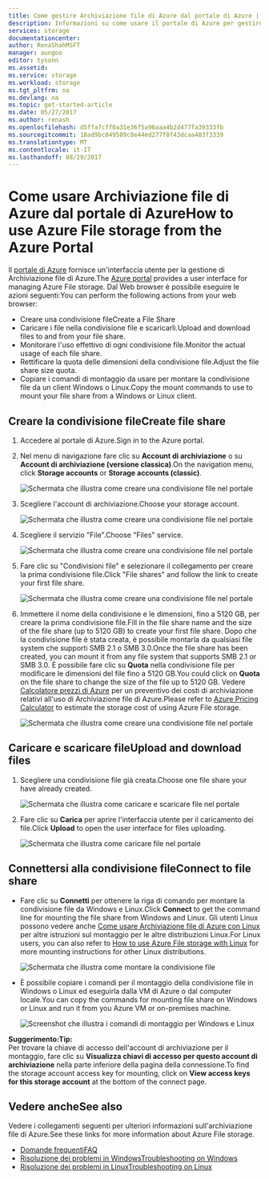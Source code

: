 ```yaml
---
title: Come gestire Archiviazione file di Azure dal portale di Azure | Microsoft Docs
description: Informazioni su come usare il portale di Azure per gestire Archiviazione file di Azure.
services: storage
documentationcenter: 
author: RenaShahMSFT
manager: aungoo
editor: tysonn
ms.assetid: 
ms.service: storage
ms.workload: storage
ms.tgt_pltfrm: na
ms.devlang: na
ms.topic: get-started-article
ms.date: 05/27/2017
ms.author: renash
ms.openlocfilehash: d5ffa7cff0a31e36f5a96aaa4b2d477fa39333fb
ms.sourcegitcommit: 18ad9bc049589c8e44ed277f8f43dcaa483f3339
ms.translationtype: MT
ms.contentlocale: it-IT
ms.lasthandoff: 08/29/2017
---
```

# <a name="how-to-use-azure-file-storage-from-the-azure-portal"></a><span data-ttu-id="fc473-103">Come usare Archiviazione file di Azure dal portale di Azure</span><span class="sxs-lookup"><span data-stu-id="fc473-103">How to use Azure File storage from the Azure Portal</span></span>
<span data-ttu-id="fc473-104">Il [portale di Azure](https://portal.azure.com) fornisce un'interfaccia utente per la gestione di Archiviazione file di Azure.</span><span class="sxs-lookup"><span data-stu-id="fc473-104">The [Azure portal](https://portal.azure.com) provides a user interface for managing Azure File storage.</span></span> <span data-ttu-id="fc473-105">Dal Web browser è possibile eseguire le azioni seguenti:</span><span class="sxs-lookup"><span data-stu-id="fc473-105">You can perform the following actions from your web browser:</span></span>

* <span data-ttu-id="fc473-106">Creare una condivisione file</span><span class="sxs-lookup"><span data-stu-id="fc473-106">Create a File Share</span></span>
* <span data-ttu-id="fc473-107">Caricare i file nella condivisione file e scaricarli.</span><span class="sxs-lookup"><span data-stu-id="fc473-107">Upload and download files to and from your file share.</span></span>
* <span data-ttu-id="fc473-108">Monitorare l'uso effettivo di ogni condivisione file.</span><span class="sxs-lookup"><span data-stu-id="fc473-108">Monitor the actual usage of each file share.</span></span>
* <span data-ttu-id="fc473-109">Rettificare la quota delle dimensioni della condivisione file.</span><span class="sxs-lookup"><span data-stu-id="fc473-109">Adjust the file share size quota.</span></span>
* <span data-ttu-id="fc473-110">Copiare i comandi di montaggio da usare per montare la condivisione file da un client Windows o Linux.</span><span class="sxs-lookup"><span data-stu-id="fc473-110">Copy the mount commands to use to mount your file share from a Windows or Linux client.</span></span>

## <a name="create-file-share"></a><span data-ttu-id="fc473-111">Creare la condivisione file</span><span class="sxs-lookup"><span data-stu-id="fc473-111">Create file share</span></span>
1. <span data-ttu-id="fc473-112">Accedere al portale di Azure.</span><span class="sxs-lookup"><span data-stu-id="fc473-112">Sign in to the Azure portal.</span></span>
2. <span data-ttu-id="fc473-113">Nel menu di navigazione fare clic su **Account di archiviazione** o su **Account di archiviazione (versione classica)**.</span><span class="sxs-lookup"><span data-stu-id="fc473-113">On the navigation menu, click **Storage accounts** or **Storage accounts (classic)**.</span></span>
    
    ![Schermata che illustra come creare una condivisione file nel portale](./media/storage-how-to-use-files-portal/use-files-portal-create-file-share1.png)

3. <span data-ttu-id="fc473-115">Scegliere l'account di archiviazione.</span><span class="sxs-lookup"><span data-stu-id="fc473-115">Choose your storage account.</span></span>

    ![Schermata che illustra come creare una condivisione file nel portale](./media/storage-how-to-use-files-portal/use-files-portal-create-file-share2.png)

4. <span data-ttu-id="fc473-117">Scegliere il servizio "File".</span><span class="sxs-lookup"><span data-stu-id="fc473-117">Choose "Files" service.</span></span>

    ![Schermata che illustra come creare una condivisione file nel portale](./media/storage-how-to-use-files-portal/use-files-portal-create-file-share3.png)

5. <span data-ttu-id="fc473-119">Fare clic su "Condivisioni file" e selezionare il collegamento per creare la prima condivisione file.</span><span class="sxs-lookup"><span data-stu-id="fc473-119">Click "File shares" and follow the link to create your first file share.</span></span>

    ![Schermata che illustra come creare una condivisione file nel portale](./media/storage-how-to-use-files-portal/use-files-portal-create-file-share4.png)

6. <span data-ttu-id="fc473-121">Immettere il nome della condivisione e le dimensioni, fino a 5120 GB, per creare la prima condivisione file.</span><span class="sxs-lookup"><span data-stu-id="fc473-121">Fill in the file share name and the size of the file share (up to 5120 GB) to create your first file share.</span></span> <span data-ttu-id="fc473-122">Dopo che la condivisione file è stata creata, è possibile montarla da qualsiasi file system che supporti SMB 2.1 o SMB 3.0.</span><span class="sxs-lookup"><span data-stu-id="fc473-122">Once the file share has been created, you can mount it from any file system that supports SMB 2.1 or SMB 3.0.</span></span> <span data-ttu-id="fc473-123">È possibile fare clic su **Quota** nella condivisione file per modificare le dimensioni del file fino a 5120 GB.</span><span class="sxs-lookup"><span data-stu-id="fc473-123">You could click on **Quota** on the file share to change the size of the file up to 5120 GB.</span></span> <span data-ttu-id="fc473-124">Vedere [Calcolatore prezzi di Azure](https://azure.microsoft.com/pricing/calculator/) per un preventivo dei costi di archiviazione relativi all'uso di Archiviazione file di Azure.</span><span class="sxs-lookup"><span data-stu-id="fc473-124">Please refer to [Azure Pricing Calculator](https://azure.microsoft.com/pricing/calculator/) to estimate the storage cost of using Azure File storage.</span></span>

    ![Schermata che illustra come creare una condivisione file nel portale](./media/storage-how-to-use-files-portal/use-files-portal-create-file-share5.png)

## <a name="upload-and-download-files"></a><span data-ttu-id="fc473-126">Caricare e scaricare file</span><span class="sxs-lookup"><span data-stu-id="fc473-126">Upload and download files</span></span>
1. <span data-ttu-id="fc473-127">Scegliere una condivisione file già creata.</span><span class="sxs-lookup"><span data-stu-id="fc473-127">Choose one file share your have already created.</span></span>

    ![Schermata che illustra come caricare e scaricare file nel portale](./media/storage-how-to-use-files-portal/use-files-portal-upload-file1.png)

2. <span data-ttu-id="fc473-129">Fare clic su **Carica** per aprire l'interfaccia utente per il caricamento dei file.</span><span class="sxs-lookup"><span data-stu-id="fc473-129">Click **Upload** to open the user interface for files uploading.</span></span>

    ![Schermata che illustra come caricare file nel portale](./media/storage-how-to-use-files-portal/use-files-portal-upload-file2.png)

## <a name="connect-to-file-share"></a><span data-ttu-id="fc473-131">Connettersi alla condivisione file</span><span class="sxs-lookup"><span data-stu-id="fc473-131">Connect to file share</span></span>
-  <span data-ttu-id="fc473-132">Fare clic su **Connetti** per ottenere la riga di comando per montare la condivisione file da Windows e Linux.</span><span class="sxs-lookup"><span data-stu-id="fc473-132">Click **Connect** to get the command line for mounting the file share from Windows and Linux.</span></span> <span data-ttu-id="fc473-133">Gli utenti Linux possono vedere anche [Come usare Archiviazione file di Azure con Linux](../storage-how-to-use-files-linux.md) per altre istruzioni sul montaggio per le altre distribuzioni Linux.</span><span class="sxs-lookup"><span data-stu-id="fc473-133">For Linux users, you can also refer to [How to use Azure File storage with Linux](../storage-how-to-use-files-linux.md) for more mounting instructions for other Linux distributions.</span></span>

    ![Schermata che illustra come montare la condivisione file](./media/storage-how-to-use-files-portal/use-files-portal-connect.png)
-  <span data-ttu-id="fc473-135">È possibile copiare i comandi per il montaggio della condivisione file in Windows o Linux ed eseguirla dalla VM di Azure o dal computer locale.</span><span class="sxs-lookup"><span data-stu-id="fc473-135">You can copy the commands for mounting file share on Windows or Linux and run it from you Azure VM or on-premises machine.</span></span>

    ![Screenshot che illustra i comandi di montaggio per Windows e Linux](./media/storage-how-to-use-files-portal/use-files-portal-show-mount-commands.png)

<span data-ttu-id="fc473-137">**Suggerimento:**</span><span class="sxs-lookup"><span data-stu-id="fc473-137">**Tip:**</span></span>  
<span data-ttu-id="fc473-138">Per trovare la chiave di accesso dell'account di archiviazione per il montaggio, fare clic su **Visualizza chiavi di accesso per questo account di archiviazione** nella parte inferiore della pagina della connessione.</span><span class="sxs-lookup"><span data-stu-id="fc473-138">To find the storage account access key for mounting, click on **View access keys for this storage account** at the bottom of the connect page.</span></span>

## <a name="see-also"></a><span data-ttu-id="fc473-139">Vedere anche</span><span class="sxs-lookup"><span data-stu-id="fc473-139">See also</span></span>
<span data-ttu-id="fc473-140">Vedere i collegamenti seguenti per ulteriori informazioni sull'archiviazione file di Azure.</span><span class="sxs-lookup"><span data-stu-id="fc473-140">See these links for more information about Azure File storage.</span></span>

* [<span data-ttu-id="fc473-141">Domande frequenti</span><span class="sxs-lookup"><span data-stu-id="fc473-141">FAQ</span></span>](../storage-files-faq.md)
* [<span data-ttu-id="fc473-142">Risoluzione dei problemi in Windows</span><span class="sxs-lookup"><span data-stu-id="fc473-142">Troubleshooting on Windows</span></span>](storage-troubleshoot-windows-file-connection-problems.md)      
* [<span data-ttu-id="fc473-143">Risoluzione dei problemi in Linux</span><span class="sxs-lookup"><span data-stu-id="fc473-143">Troubleshooting on Linux</span></span>](storage-troubleshoot-linux-file-connection-problems.md)    